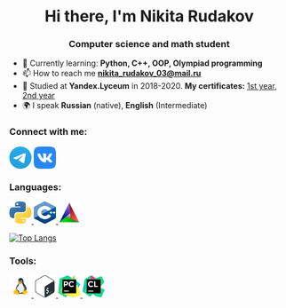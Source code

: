 <h1 align="center">Hi there, I'm Nikita Rudakov</a> </h1>
<h3 align="center">Computer science and math student</h3>

- 🌱 Currently learning: **Python, C++, OOP, Olympiad programming**
- 📫 How to reach me **nikita_rudakov_03@mail.ru**
- 📄 Studied at **Yandex.Lyceum** in 2018-2020. **My certificates:** [1st year](https://lyceum.yandex.ru/certificate/check/?certNumber=190100393&lastName=Рудаков), [2nd year](https://lyceum.yandex.ru/certificate/check/?certNumber=200219663&lastName=Рудаков)
- 🌍 I speak **Russian** (native), **English** (Intermediate)

### Connect with me:
<p align="left">
<a href="https://t.me/Rudadadadada" target="blank"><img align="center" src="https://github.com/Rudadadadada/rudadadadada/blob/master/icons/Telegram.svg" alt="rudadadadada" height="40" width="40" /></a>
<a href="https://vk.com/mr_sadness" target="blank"><img align="center" src="https://github.com/Rudadadadada/rudadadadada/blob/master/icons/vk.svg" alt="rudadadadada" height="40" width="40" /></a>

### Languages:
<p align="left">
<a href="https://www.python.org" target="_blank" rel="noreferrer"> <img src="https://github.com/Rudadadadada/rudadadadada/blob/master/icons/python.svg" alt="python" width="40" height="40"/> </a>
<a href="https://en.cppreference.com/w/" target="_blank" rel="noreferrer"> <img src="https://github.com/Rudadadadada/rudadadadada/blob/master/icons/C++.svg" alt="cpp" width="40" height="40"/> </a>
<a href="https://cmake.org/" target="_blank" rel="noreferrer"> <img src="https://github.com/Rudadadadada/rudadadadada/blob/master/icons/cmake.svg" alt="cmake" width="40" height="40"/> </a> 
  
[![Top Langs](https://github-readme-stats.vercel.app/api/top-langs/?username=rudadadadada&layout=compact)](https://github.com/rudadadadada/github-readme-stats)
  
### Tools:
<p align="left">
<a href="https://www.linux.org/" target="_blank" rel="noreferrer"> <img src="https://github.com/Rudadadadada/rudadadadada/blob/master/icons/flat_linux.svg" alt="linux" width="40" height="40"/> </a>
<a href="https://www.gnu.org/software/bash/" target="_blank" rel="noreferrer"> <img src="https://github.com/Rudadadadada/rudadadadada/blob/master/icons/Bash.svg" alt="bash" width="40" height="40"/> </a>
<a href="https://www.jetbrains.com/pycharm/" target="_blank" rel="noreferrer"> <img src="https://github.com/Rudadadadada/rudadadadada/blob/master/icons/PyCharm.svg" alt="PyCharm" width="40" height="40"/> </a>
<a href="https://www.jetbrains.com/clion/" target="_blank" rel="noreferrer"> <img src="https://github.com/Rudadadadada/rudadadadada/blob/master/icons/clion.svg" alt="clion" width="40" height="40"/> </a>
